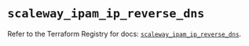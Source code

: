 # `scaleway_ipam_ip_reverse_dns`

Refer to the Terraform Registry for docs: [`scaleway_ipam_ip_reverse_dns`](https://registry.terraform.io/providers/scaleway/scaleway/2.59.0/docs/resources/ipam_ip_reverse_dns).
